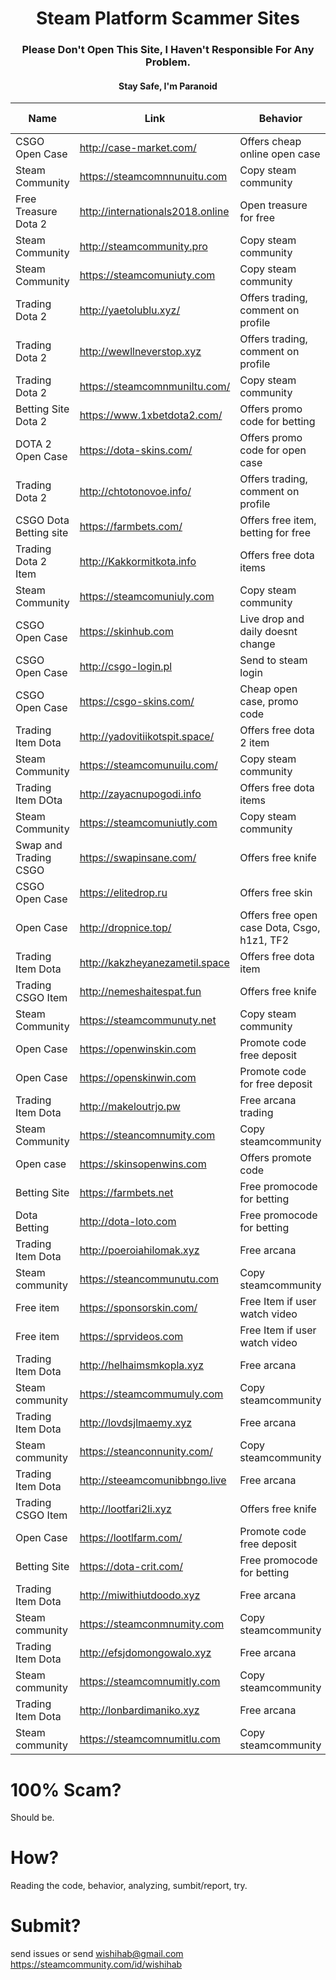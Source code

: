 <h1 align="center">Steam Platform Scammer Sites</h1>
<h3 align="center">Please Don't Open This Site, I Haven't Responsible For Any Problem.</h1>
<h4 align="center">Stay Safe, I'm Paranoid</h1>



| Name | Link | Behavior | Last Check |
| ------------------ | ------------------------- | ------------------------- | ---------- |
| CSGO Open Case | http://case-market.com/ | Offers cheap online open case | 4/11/2018 |
| Steam Community | https://steamcomnnunuitu.com | Copy steam community | 5/1/2018 |
| Free Treasure Dota 2 | http://internationals2018.online | Open treasure for free | 6/15/2018 |
| Steam Community | http://steamcommunity.pro | Copy steam community | 6/15/2018 |
| Steam Community | https://steamcomuniuty.com| Copy steam community | 7/2/2018 |
| Trading Dota 2 | http://yaetolublu.xyz/ | Offers trading, comment on profile | 7/2/2018 |
| Trading Dota 2 | http://wewllneverstop.xyz | Offers trading, comment on profile | 7/2/2018 |
| Trading Dota 2 | https://steamcomnmuniltu.com/ | Copy steam community | 7/2/2018 |
| Betting Site Dota 2 | https://www.1xbetdota2.com/ | Offers promo code for betting | 7/2/2018 |
| DOTA 2 Open Case | https://dota-skins.com/ | Offers promo code for open case |  |
| Trading Dota 2 | http://chtotonovoe.info/ | Offers trading, comment on profile | 7/2/2018 |
| CSGO Dota Betting site | https://farmbets.com/ | Offers free item, betting for free | 7/3/2018 |
| Trading Dota 2 Item | http://Kakkormitkota.info | Offers free dota items | 7/4/2018 |
| Steam Community | https://steamcomuniuly.com | Copy steam community | 7/4/2018 |
| CSGO Open Case | https://skinhub.com | Live drop and daily doesnt change | 7/4/2018 |
| CSGO Open Case | http://csgo-login.pl | Send to steam login | 7/5/2018 |
| CSGO Open Case | https://csgo-skins.com/ | Cheap open case, promo code | 7/5/208 |
| Trading Item Dota | http://yadovitiikotspit.space/ | Offers free dota 2 item | 7/5/2018 |
| Steam Community | https://steamcomunuilu.com/ | Copy steam community | 7/5/2018 |
| Trading Item DOta | http://zayacnupogodi.info | Offers free dota items | 7/5/2018 |
| Steam Community | https://steamcomuniutly.com | Copy steam community | 7/5/2018 |
| Swap and Trading CSGO | https://swapinsane.com/ | Offers free knife | 7/6/2018 |
| CSGO Open Case | https://elitedrop.ru | Offers free skin | 7/6/2018 |
| Open Case | http://dropnice.top/ | Offers free open case Dota, Csgo, h1z1, TF2 | 7/7/2018 |
| Trading Item Dota | http://kakzheyanezametil.space | Offers free dota item | 7/7/2018 |
| Trading CSGO Item | http://nemeshaitespat.fun | Offers free knife | 7/8/2018 |
| Steam Community | https://steamcommunuty.net | Copy steam community | 7/8/2018 |
| Open Case | https://openwinskin.com | Promote code free deposit | 7/8/2018 |
| Open Case | https://openskinwin.com | Promote code for free deposit | 7/15/2018 |
| Trading Item Dota | http://makeloutrjo.pw | Free arcana trading | 7/17/2018 |
| Steam Community | https://steancomnumity.com | Copy steamcommunity | 7/17/2018 |
| Open case | https://skinsopenwins.com  | Offers promote code | 7/23/2018 |
| Betting Site | https://farmbets.net | Free promocode for betting | 7/24/2018 |
| Dota Betting | http://dota-loto.com | Free promocode for betting | 7/26/2018 |
| Trading Item Dota | http://poeroiahilomak.xyz | Free arcana | 7/26/2018 |
| Steam community | https://steancommunutu.com | Copy steamcommunity | 7/26/2018 |
| Free item | https://sponsorskin.com/ | Free Item if user watch video | 7/30/2018 |
| Free item | https://sprvideos.com | Free Item if user watch video | 7/31/2018 |
| Trading Item Dota | http://helhaimsmkopla.xyz | Free arcana | 7/31/2018 |
| Steam community | https://steamcommumuly.com | Copy steamcommunity | 7/31/2018 |
| Trading Item Dota | http://lovdsjlmaemy.xyz | Free arcana | 8/1/2018 |
| Steam community | https://steanconnunity.com/ | Copy steamcommunity | 8/1/2018 |
| Trading Item Dota | http://steeamcomunibbngo.live | Free arcana | 8/2/2018 |
| Trading CSGO Item | http://lootfari2li.xyz | Offers free knife | 8/2/2018 |
| Open Case | https://lootlfarm.com/ | Promote code free deposit | 8/2/2018 |
| Betting Site | https://dota-crit.com/ | Free promocode for betting | 8/4/2018 |
| Trading Item Dota | http://miwithiutdoodo.xyz | Free arcana | 8/9/2018 |
| Steam community | https://steamconmnumity.com | Copy steamcommunity | 8/9/2018 |
| Trading Item Dota | http://efsjdomongowalo.xyz | Free arcana | 8/13/2018 |
| Steam community | https://steamcomnumitly.com | Copy steamcommunity | 8/13/2018 |
| Trading Item Dota | http://lonbardimaniko.xyz | Free arcana | 8/14/2018 |
| Steam community | https://steamcomnumitlu.com | Copy steamcommunity | 8/14/2018 |



# 100% Scam?
Should be. 

# How?
Reading the code, behavior, analyzing, sumbit/report, try.

# Submit?
send issues or send wishihab@gmail.com https://steamcommunity.com/id/wishihab
